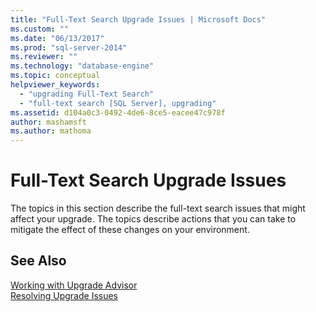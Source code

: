 ```yaml
---
title: "Full-Text Search Upgrade Issues | Microsoft Docs"
ms.custom: ""
ms.date: "06/13/2017"
ms.prod: "sql-server-2014"
ms.reviewer: ""
ms.technology: "database-engine"
ms.topic: conceptual
helpviewer_keywords: 
  - "upgrading Full-Text Search"
  - "full-text search [SQL Server], upgrading"
ms.assetid: d104a0c3-0492-4de6-8ce5-eacee47c978f
author: mashamsft
ms.author: mathoma
---
```

# Full-Text Search Upgrade Issues
  The topics in this section describe the full-text search issues that might affect your upgrade. The topics describe actions that you can take to mitigate the effect of these changes on your environment.  
  
## See Also  
 [Working with Upgrade Advisor](../../../2014/sql-server/install/working-with-upgrade-advisor.md)   
 [Resolving Upgrade Issues](../../../2014/sql-server/install/resolving-upgrade-issues.md)  
  
  

